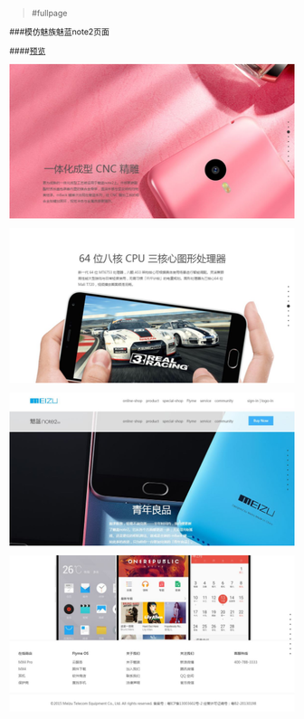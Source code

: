 
> #fullpage

###模仿魅族魅蓝note2页面

####[预览](https://rawgit.com/Yangfan2016/PersonalWorks/master/fullpage-meizu/index.html)


![image](../public-pictures/meizu004.jpg)


![image](../public-pictures/meizu002.jpg)


![image](../public-pictures/meizu003.jpg)


![image](../public-pictures/meizu001.jpg)
